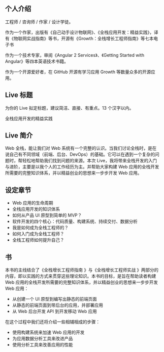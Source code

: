 
## 个人介绍

工程师 / 咨询师 / 作家 / 设计学徒。

作为一个作家，出版有《自己动手设计物联网》、《全栈应用开发：精益实践》，译有《物联网实战指南》等书，开源有《Growth：全栈增长工程师指南》等七本电子书

作为一个技术专家，审阅《Angular 2 Services》、《Getting Started with Angular》等四本英语技术书籍。

作为一个开源爱好者，在 GitHub 开源有学习应用 Growth 等数量众多的开源应用。


## Live 标题

为你的 Live 拟定标题，建议简洁、直接、有重点。13 个汉字以内。

全栈应用开发的精益实践

## Live 简介

Web 全栈，能让我们对 Web 系统有一个完整的认识。当我们讨论全栈时，是在说自己有不同领域（前端、后台、DevOps）的基础。它可以在遇到一个复杂的问题时，帮轻松地帮助我们找到问题的来源。本次 Live，我将带来全栈开发的入门与进阶，主要是以我个人的工作经历为主。并帮助大家构建 Web 应用的全栈开发所需要的完整知识体系，并以精益创业的思想来一步步开发 Web 应用。

## 设定章节
 
 - Web 应用的生命周期
 - 全栈应用开发的知识体系
 - 如何从产品 UI 原型到简单的 MVP？
 - 软件开发的四个核心：代码质量、构建系统、持续交付、数据分析
 - 我是如何成为全栈工程师的？
 - 如何入门成为全栈工程师？
 - 全栈工程师如何提升自己？
 
## 书 

本书的主线结合了《全栈增长工程师指南 》与《全栈增长工程师实战 》两部分的内容，即以实践的方式来贯穿这些理论知识。本书的目标，是旨在帮助读者构建 Web 应用的全栈开发所需要的完整知识体系，并以精益创业的思想来一步步开发 Web 应用：

 - 从创建一个 UI 原型到编写出静态的前端页面
 - 从静态的前端页面到带后台的应用，并部署应用
 - 从 Web 后台开发 API 到开发移动 Web 应用

在这个过程中我们还将介绍一些相辅相成的步骤：

 - 使用构建系统来加速 Web 应用的开发
 - 为应用数据分析工具来改进产品
 - 使用分析工具来改善应用的性能


 
